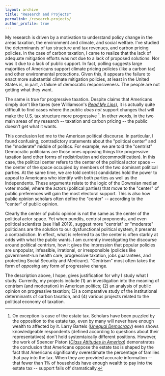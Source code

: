 ```yaml
---
layout: archive
title: "Research and Projects"
permalink: /research-projects/
author_profile: true
---
```


My research is driven by a motivation to understand policy change in the areas taxation, the environment and climate, and social welfare. I've studied the determinants of tax structure and tax revenues, and carbon pricing policies. In the case of carbon taxation, I came to realize that the lack of adequate mitigation efforts was not due to a lack of proposed solutions. Nor was it due to a lack of public support. In fact, polling suggests large majorities of Americans support climate pricing policies (like a carbon tax) and other environmental protections. Given this, it appears the failure to enact more substantial climate mitigation policies, at least in the United States is, in part, a failure of democratic responsiveness. The people are not getting what they want.

The same is true for progressive taxation. Despite claims that Americans simply don't like taxes (see Williamson's [*Read My Lips*](https://press.princeton.edu/books/hardcover/9780691174556/read-my-lips)), it is actually quite difficult to find cases where the public *does not* support changes that will make the U.S. tax structure more progressive [^1]. In other words, in the two main areas of my research -- taxation and carbon pricing -- the public doesn't get what it wants.

This conclusion led me to the American political discourse. In particular, I found confusing, contradictory statements about the "political center" and the "moderate" middle of politics. For example, we are told the "centrist" Democratic politicians are those ones opposing things like progressive taxation (and other forms of redistribution and decommodification). In this case, the political center refers to the center of the political actor space -- the center of the space occupied by members of the two dominant political parties. At the same time, we are told centrist candidates hold the power to appeal to Americans who identify with both parties as well as the Independents. These arguments relate to the logic of the Downsian median voter model, where the actors (political parties) that move to the "center" of public preferences will gain the most electoral support. This is also how public opinion scholars often define the "center" -- according to the "center" of public opinion.

Clearly the center of public opinion is not the same as the center of the political actor space. Yet when pundits, centrist proponents, and even political scientists (see Hall 2019), suggest more "centrist" or "moderate" politicians are the solution to our dysfunctional political system, it presents a contradiction. In effect, what is referred to as the center is often starkly at odds with what the public wants. I am currently investigating the discourse around political centrism, how it gives the impression that popular policies are unpopular, infeasible, irrational, or irresponsible (policies like government-run health care, progressive taxation, jobs guarantees, and protecting Social Security and Medicare). "Centrism" most often takes the form of *opposing* any form of progressive change.

The description above, I hope, gives justification for why I study what I study. Currently, my projects include (1) an investigation into the meaning of centrism (and moderation) in American politics; (2) an analysis of public opinion on progressive taxation; (3) a comparative study of the institutional determinants of carbon taxation, and (4) various projects related to the political economy of taxation. 

[^1]: On exception is case of the estate tax. Scholars have been puzzled by the opposition to the estate tax, even by many will never have enough wealth to affected by it. Larry Bartels ([*Unequal Democracy*](https://press.princeton.edu/books/hardcover/9780691172842/unequal-democracy)) even shows knowledgeable respondents (defined according to questions about their representatives) don't hold systemtaically different positions. However, the work of Spencer Piston ([*Class Attitudes in America*](https://www.cambridge.org/core/books/class-attitudes-in-america/F703C74A82650B54F18353E71EECB55A)) demonstrates the conclusion that Americans oppose the estate tax is shaped by the fact that Americans significantly overestimate the percentage of families that pay into the tax. When they are provided accurate information -- that fewer than 1% of households have enough wealth to pay into the estate tax -- support falls off dramatically. 

